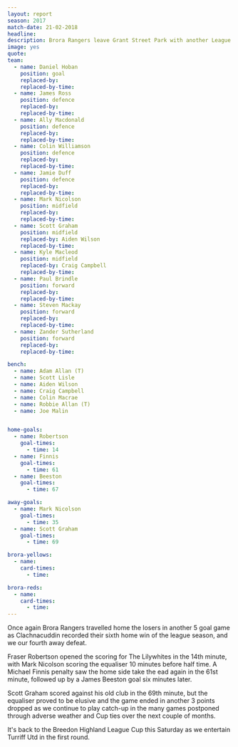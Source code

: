```yaml
---
layout: report
season: 2017
match-date: 21-02-2018
headline:
description: Brora Rangers leave Grant Street Park with another League defeat.
image: yes
quote:
team:
  - name: Daniel Hoban
    position: goal
    replaced-by:
    replaced-by-time:
  - name: James Ross
    position: defence
    replaced-by:
    replaced-by-time:
  - name: Ally Macdonald
    position: defence
    replaced-by:
    replaced-by-time:
  - name: Colin Williamson
    position: defence
    replaced-by:
    replaced-by-time:
  - name: Jamie Duff
    position: defence
    replaced-by:
    replaced-by-time:
  - name: Mark Nicolson
    position: midfield
    replaced-by:
    replaced-by-time:
  - name: Scott Graham
    position: midfield
    replaced-by: Aiden Wilson
    replaced-by-time:
  - name: Kyle Macleod
    position: midfield
    replaced-by: Craig Campbell
    replaced-by-time:
  - name: Paul Brindle
    position: forward
    replaced-by:
    replaced-by-time:
  - name: Steven Mackay
    position: forward
    replaced-by:
    replaced-by-time:
  - name: Zander Sutherland
    position: forward
    replaced-by:
    replaced-by-time:

bench:
  - name: Adam Allan (T)
  - name: Scott Lisle
  - name: Aiden Wilson
  - name: Craig Campbell
  - name: Colin Macrae
  - name: Robbie Allan (T)
  - name: Joe Malin


home-goals:
  - name: Robertson
    goal-times:
      - time: 14
  - name: Finnis
    goal-times:
      - time: 61
  - name: Beeston
    goal-times:
      - time: 67

away-goals:
  - name: Mark Nicolson
    goal-times:
      - time: 35
  - name: Scott Graham
    goal-times:
      - time: 69

brora-yellows:
  - name:
    card-times:
      - time:

brora-reds:
  - name:
    card-times:
      - time:
---
```

Once again Brora Rangers travelled home the losers in another 5 goal game as Clachnacuddin recorded their sixth home win of the league season, and we our fourth away defeat.

Fraser Robertson opened the scoring for The Lilywhites in the 14th minute, with Mark Nicolson scoring the equaliser 10 minutes before half time. A Michael Finnis penalty saw the home side take the ead again in the 61st minute, followed up by a James Beeston goal six minutes later.

Scott Graham scored against his old club in the  69th minute, but the equaliser proved to be elusive and the game ended in another 3 points dropped as we continue to play catch-up in the many games postponed through adverse weather and Cup ties over the next couple of months.

It's back to the Breedon Highland League Cup this Saturday as we entertain Turriff Utd in the first round.
